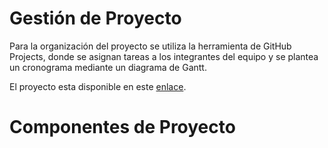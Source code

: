 # Gestión de Proyecto

Para la organización del proyecto se utiliza la herramienta de GitHub Projects, donde se asignan tareas a los integrantes del equipo y se plantea un cronograma mediante un diagrama de Gantt.

El proyecto esta disponible en este [enlace](https://github.com/orgs/APM-Kullu/projects/1).


# Componentes de Proyecto


